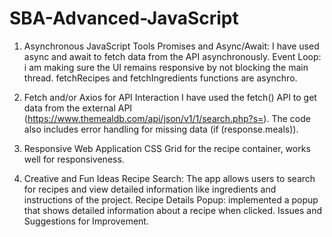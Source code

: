# SBA-Advanced-JavaScript


1. Asynchronous JavaScript Tools
Promises and Async/Await: I have used async and await to fetch data from the API asynchronously.
Event Loop: i am making sure the UI remains responsive by not blocking the main thread. fetchRecipes and fetchIngredients functions are asynchro.
2. Fetch and/or Axios for API Interaction
I have  used the fetch() API to get data from the external API (https://www.themealdb.com/api/json/v1/1/search.php?s=).
The code also includes error handling for missing data (if (response.meals)).
3. Responsive Web Application
 CSS Grid for the recipe container,  works well for responsiveness. 

4. Creative and Fun Ideas
Recipe Search: The app allows users to search for recipes and view detailed information like ingredients and instructions of the project.
Recipe Details Popup: implemented a popup that shows detailed information about a recipe when clicked.
Issues and Suggestions for Improvement.
